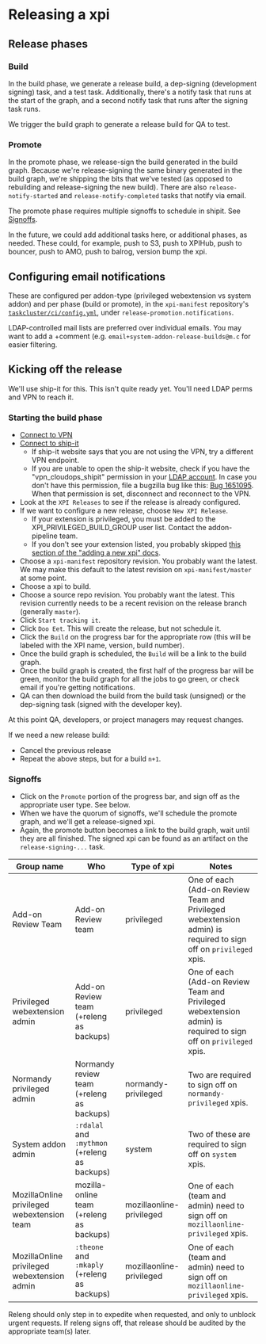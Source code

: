 # Releasing a xpi

## Release phases

### Build

In the build phase, we generate a release build, a dep-signing (development signing) task, and a test task. Additionally, there's a notify task that runs at the start of the graph, and a second notify task that runs after the signing task runs.

We trigger the build graph to generate a release build for QA to test.

### Promote

In the promote phase, we release-sign the build generated in the build graph. Because we're release-signing the same binary generated in the build graph, we're shipping the bits that we've tested (as opposed to rebuilding and release-signing the new build). There are also `release-notify-started` and `release-notify-completed` tasks that notify via email.

The promote phase requires multiple signoffs to schedule in shipit. See [Signoffs](#Signoffs).

In the future, we could add additional tasks here, or additional phases, as needed. These could, for example, push to S3, push to XPIHub, push to bouncer, push to AMO, push to balrog, version bump the xpi.

## Configuring email notifications

These are configured per addon-type (privileged webextension vs system addon) and per phase (build or promote), in the `xpi-manifest` repository's [`taskcluster/ci/config.yml`](../taskcluster/ci/config.yml), under `release-promotion.notifications`.

LDAP-controlled mail lists are preferred over individual emails. You may want to add a +comment (e.g. `email+system-addon-release-builds@m.c` for easier filtering.

## Kicking off the release

We'll use ship-it for this. This isn't quite ready yet. You'll need LDAP perms and VPN to reach it.

### Starting the build phase

  - [Connect to VPN](https://mana.mozilla.org/wiki/display/IT/Mozilla+VPN)
  - [Connect to ship-it](https://shipit.mozilla-releng.net/)
    - If ship-it website says that you are not using the VPN, try a different VPN endpoint.
    - If you are unable to open the ship-it website, check if you have the "vpn_cloudops_shipit" permission in your [LDAP account](https://firefox-ci-tc.services.mozilla.com/profile). In case you don't have this permission, file a bugzilla bug like this: [Bug 1651095](https://bugzilla.mozilla.org/show_bug.cgi?id=1651095). When that permission is set, disconnect and reconnect to the VPN.
  - Look at the `XPI Releases` to see if the release is already configured.
  - If we want to configure a new release, choose `New XPI Release`.
    - If your extension is privileged, you must be added to the XPI_PRIVILEGED_BUILD_GROUP user list. Contact the addon-pipeline team.
    - If you don't see your extension listed, you probably skipped [this section of the "adding a new xpi" docs](https://github.com/mozilla-extensions/xpi-manifest/blob/master/docs/adding-a-new-xpi.md#enabling-releases).
  - Choose a `xpi-manifest` repository revision. You probably want the latest. We may make this default to the latest revision on `xpi-manifest/master` at some point.
  - Choose a xpi to build.
  - Choose a source repo revision. You probably want the latest. This revision currently needs to be a recent revision on the release branch (generally `master`).
  - Click `Start tracking it`.
  - Click `Doo Eet`. This will create the release, but not schedule it.
  - Click the `Build` on the progress bar for the appropriate row (this will be labeled with the XPI name, version, build number).
  - Once the build graph is scheduled, the `Build` will be a link to the build graph.
  - Once the build graph is created, the first half of the progress bar will be green, monitor the build graph for all the jobs to go green, or check email if you're getting notifications.
  - QA can then download the build from the build task (unsigned) or the dep-signing task (signed with the developer key).

At this point QA, developers, or project managers may request changes.

If we need a new release build:

  - Cancel the previous release
  - Repeat the above steps, but for a build `n+1`.

### Signoffs

  - Click on the `Promote` portion of the progress bar, and sign off as the appropriate user type. See below.
  - When we have the quorum of signoffs, we'll schedule the promote graph, and we'll get a release-signed xpi.
  - Again, the promote button becomes a link to the build graph, wait until they are all finished. The signed xpi can be found as an artifact on the `release-signing-...` task.

| Group name | Who | Type of xpi | Notes |
| ---------- | --- | ----------- | ----- |
Add-on Review Team | Add-on Review team | privileged | One of each (Add-on Review Team and Privileged webextension admin) is required to sign off on `privileged` xpis.
Privileged webextension admin | Add-on Review team (+releng as backups) | privileged | One of each (Add-on Review Team and Privileged webextension admin) is required to sign off on `privileged` xpis.
Normandy privileged admin | Normandy review team (+releng as backups) | normandy-privileged | Two are required to sign off on `normandy-privileged` xpis.
System addon admin | `:rdalal` and `:mythmon` (+releng as backups) | system | Two of these are required to sign off on `system` xpis.
MozillaOnline privileged webextension team | mozilla-online team (+releng as backups) | mozillaonline-privileged | One of each (team and admin) need to sign off on `mozillaonline-privileged` xpis.
MozillaOnline privileged webextension admin | `:theone` and `:mkaply` (+releng as backups) | mozillaonline-privileged | One of each (team and admin) need to sign off on `mozillaonline-privileged` xpis.

Releng should only step in to expedite when requested, and only to unblock urgent requests. If releng signs off, that release should be audited by the appropriate team(s) later.
